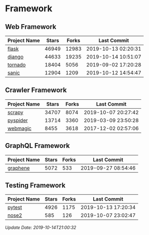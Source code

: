# Framework

## Web Framework

| Project Name | Stars | Forks | Last Commit |
| ------------ | ----- | ----- | ----------- |
| [flask](https://github.com/pallets/flask) | 46949 | 12983 | 2019-10-13 02:20:31 |
| [django](https://github.com/django/django) | 44633 | 19235 | 2019-10-14 10:51:07 |
| [tornado](https://github.com/tornadoweb/tornado) | 18404 | 5056 | 2019-09-02 17:20:28 |
| [sanic](https://github.com/huge-success/sanic) | 12904 | 1209 | 2019-10-12 14:54:47 |

## Crawler Framework

| Project Name | Stars | Forks | Last Commit |
| ------------ | ----- | ----- | ----------- |
| [scrapy](https://github.com/scrapy/scrapy) | 34707 | 8074 | 2019-10-07 20:27:42 |
| [pyspider](https://github.com/binux/pyspider) | 13714 | 3360 | 2019-03-09 23:50:28 |
| [webmagic](https://github.com/code4craft/webmagic) | 8455 | 3618 | 2017-12-02 02:57:06 |

## GraphQL Framework

| Project Name | Stars | Forks | Last Commit |
| ------------ | ----- | ----- | ----------- |
| [graphene](https://github.com/graphql-python/graphene) | 5072 | 533 | 2019-09-27 08:54:46 |

## Testing Framework

| Project Name | Stars | Forks | Last Commit |
| ------------ | ----- | ----- | ----------- |
| [pytest](https://github.com/pytest-dev/pytest) | 4926 | 1175 | 2019-10-13 17:20:34 |
| [nose2](https://github.com/nose-devs/nose2) | 585 | 126 | 2019-10-07 23:02:47 |

*Update Date: 2019-10-14T21:00:32*